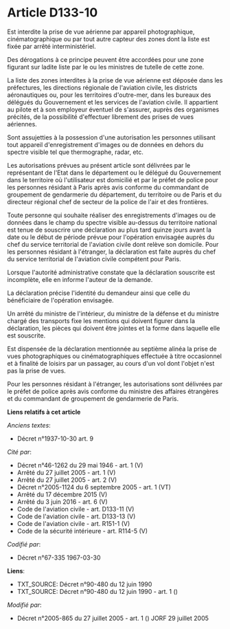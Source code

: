 # Article D133-10

Est interdite la prise de vue aérienne par appareil photographique, cinématographique ou par tout autre capteur des zones
dont la liste est fixée par arrêté interministériel.

Des dérogations à ce principe peuvent être accordées pour une zone figurant sur ladite liste par le ou les ministres de
tutelle de cette zone.

La liste des zones interdites à la prise de vue aérienne est déposée dans les préfectures, les directions régionale de
l'aviation civile, les districts aéronautiques ou, pour les territoires d'outre-mer, dans les bureaux des délégués du
Gouvernement et les services de l'aviation civile. Il appartient au pilote et à son employeur éventuel de s'assurer, auprès
des organismes précités, de la possibilité d'effectuer librement des prises de vues aériennes.

Sont assujetties à la possession d'une autorisation les personnes utilisant tout appareil d'enregistrement d'images ou de
données en dehors du spectre visible tel que thermographe, radar, etc.

Les autorisations prévues au présent article sont délivrées par le représentant de l'Etat dans le département ou le délégué
du Gouvernement dans le territoire où l'utilisateur est domicilié et par le préfet de police pour les personnes résidant à
Paris après avis conforme du commandant de groupement de gendarmerie du département, du territoire ou de Paris et du
directeur régional chef de secteur de la police de l'air et des frontières.

Toute personne qui souhaite réaliser des enregistrements d'images ou de données dans le champ du spectre visible au-dessus du
territoire national est tenue de souscrire une déclaration au plus tard quinze jours avant la date ou le début de période
prévue pour l'opération envisagée auprès du chef du service territorial de l'aviation civile dont relève son domicile. Pour
les personnes résidant à l'étranger, la déclaration est faite auprès du chef du service territorial de l'aviation civile
compétent pour Paris.

Lorsque l'autorité administrative constate que la déclaration souscrite est incomplète, elle en informe l'auteur de la
demande.

La déclaration précise l'identité du demandeur ainsi que celle du bénéficiaire de l'opération envisagée.

Un arrêté du ministre de l'intérieur, du ministre de la défense et du ministre chargé des transports fixe les mentions qui
doivent figurer dans la déclaration, les pièces qui doivent être jointes et la forme dans laquelle elle est souscrite.

Est dispensée de la déclaration mentionnée au septième alinéa la prise de vues photographiques ou cinématographiques
effectuée à titre occasionnel et à finalité de loisirs par un passager, au cours d'un vol dont l'objet n'est pas la prise de
vues.

Pour les personnes résidant à l'étranger, les autorisations sont délivrées par le préfet de police après avis conforme du
ministre des affaires étrangères et du commandant de groupement de gendarmerie de Paris.

**Liens relatifs à cet article**

_Anciens textes_:

  - Décret n°1937-10-30 art. 9

_Cité par_:

  - Décret n°46-1262 du 29 mai 1946 - art. 1 (V)
  - Arrêté du 27 juillet 2005 - art. 1 (V)
  - Arrêté du 27 juillet 2005 - art. 2 (V)
  - Décret n°2005-1124 du 6 septembre 2005 - art. 1 (VT)
  - Arrêté du 17 décembre 2015 (V)
  - Arrêté du 3 juin 2016 - art. 6 (V)
  - Code de l'aviation civile - art. D133-11 (V)
  - Code de l'aviation civile - art. D133-13 (V)
  - Code de l'aviation civile - art. R151-1 (V)
  - Code de la sécurité intérieure - art. R114-5 (V)

_Codifié par_:

  - Décret n°67-335 1967-03-30

**Liens**:

  - TXT_SOURCE: Décret n°90-480 du 12 juin 1990
  - TXT_SOURCE: Décret n°90-480 du 12 juin 1990 - art. 1 ()

_Modifié par_:

  - Décret n°2005-865 du 27 juillet 2005 - art. 1 () JORF 29 juillet 2005
